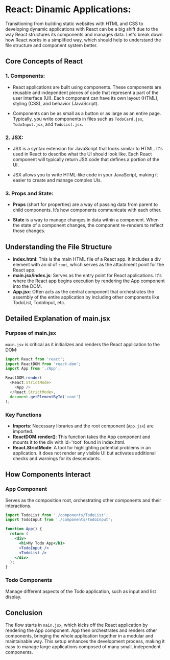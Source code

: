# React: Dinamic Applications:

Transitioning from building static websites with HTML and CSS to developing dynamic applications with React can be a big shift due to the way React structures its components and manages data. Let's break down how React works in a simplified way, which should help to understand the file structure and component system better.

## Core Concepts of React
### 1. Components:
* React applications are built using components. These components are reusable and independent pieces of code that represent a part of the user interface (UI). Each component can have its own layout (HTML), styling (CSS), and behavior (JavaScript).

* Components can be as small as a button or as large as an entire page. Typically, you write components in files such as `TodoCard.jsx`, `TodoInput.jsx`, and `TodoList.jsx`.

### 2. JSX:
* JSX is a syntax extension for JavaScript that looks similar to HTML. It's used in React to describe what the UI should look like. Each React component will typically return JSX code that defines a portion of the UI.

* JSX allows you to write HTML-like code in your JavaScript, making it easier to create and manage complex UIs.

### 3. Props and State:
* **Props** (short for properties) are a way of passing data from parent to child components. It’s how components communicate with each other.

* **State** is a way to manage changes in data within a component. When the state of a component changes, the component re-renders to reflect those changes.

## Understanding the File Structure
- **index.html**: This is the main HTML file of a React app. It includes a div element with an id of `root`, which serves as the attachment point for the React app.
- **main.jsx/index.js**: Serves as the entry point for React applications. It's where the React app begins execution by rendering the App component into the DOM.
- **App.jsx**: Often acts as the central component that orchestrates the assembly of the entire application by including other components like TodoList, TodoInput, etc.

## Detailed Explanation of main.jsx
### Purpose of main.jsx

`main.jsx` is critical as it initializes and renders the React application to the DOM:

```javascript
import React from 'react';
import ReactDOM from 'react-dom';
import App from './App';

ReactDOM.render(
  <React.StrictMode>
    <App />
  </React.StrictMode>,
  document.getElementById('root')
);
```

### Key Functions

- **Imports**: Necessary libraries and the root component (`App.jsx`) are imported.
- **ReactDOM.render()**: This function takes the App component and mounts it to the div with id='root' found in index.html.
- **React.StrictMode**: A tool for highlighting potential problems in an application. It does not render any visible UI but activates additional checks and warnings for its descendants.

## How Components Interact

### App Component

Serves as the composition root, orchestrating other components and their interactions.

```jsx
import TodoList from './components/TodoList';
import TodoInput from './components/TodoInput';

function App() {
  return (
    <div>
      <h1>My Todo App</h1>
      <TodoInput />
      <TodoList />
    </div>
  );
}
```

### Todo Components

Manage different aspects of the Todo application, such as input and list display.

## Conclusion

The flow starts in `main.jsx`, which kicks off the React application by rendering the App component. App then orchestrates and renders other components, bringing the whole application together in a modular and maintainable way. This setup enhances the development process, making it easy to manage large applications composed of many small, independent components.